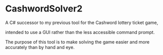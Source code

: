 # CashwordSolver2

A C# successor to my previous tool for the Cashword lottery ticket game,

intended to use a GUI rather than the less accessible command prompt.

The purpose of this tool is to make solving the game easier and more accurately
than by hand and eye.
